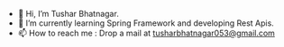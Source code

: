 - 👋 Hi, I’m Tushar Bhatnagar.
- 🌱 I’m currently learning Spring Framework and developing Rest Apis.
- 📫 How to reach me : Drop a mail at tusharbhatnagar053@gmail.com

<!---
tushardevs/tushardevs is a ✨ special ✨ repository because its `README.md` (this file) appears on your GitHub profile.
You can click the Preview link to take a look at your changes.
--->
